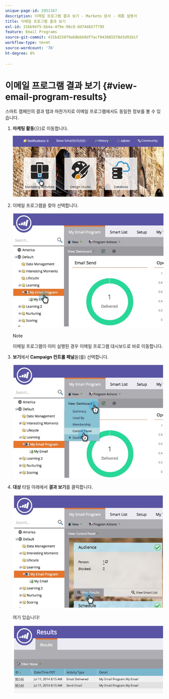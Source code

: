 ```yaml
---
unique-page-id: 2951167
description: 이메일 프로그램 결과 보기 - Marketo 문서 - 제품 설명서
title: 이메일 프로그램 결과 보기
exl-id: 31bb94f5-bb4a-4f9e-96c8-dd744b57f795
feature: Email Programs
source-git-commit: 431bd258f9a68bbb9df7acf043085578d3d91b1f
workflow-type: tm+mt
source-wordcount: '76'
ht-degree: 0%

---
```


# 이메일 프로그램 결과 보기 {#view-email-program-results}

스마트 캠페인의 결과 탭과 마찬가지로 이메일 프로그램에서도 동일한 정보를 볼 수 있습니다.

1. **마케팅 활동**(으)로 이동합니다.

   ![](assets/login-marketing-activities-2.png)

1. 이메일 프로그램을 찾아 선택합니다.

   ![](assets/selectemailprogram3.jpg)

   >[!NOTE]
   >
   >이메일 프로그램이 이미 실행된 경우 이메일 프로그램 대시보드로 바로 이동합니다.

1. **보기**&#x200B;에서 **Campaign 컨트롤 패널**&#x200B;을(를) 선택합니다.

   ![](assets/controlpanelview.jpg)

1. **대상** 타일 아래에서 **결과 보기**&#x200B;를 클릭합니다.

   ![](assets/audiencetile.jpg)

   여기 있습니다!

   ![](assets/image2014-9-22-11-3a15-3a49.png)
